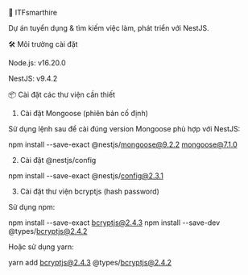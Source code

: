 🚀 ITFsmarthire

Dự án tuyển dụng & tìm kiếm việc làm, phát triển với NestJS.

🛠 Môi trường cài đặt

Node.js: v16.20.0

NestJS: v9.4.2

📦 Cài đặt các thư viện cần thiết

1. Cài đặt Mongoose (phiên bản cố định)

Sử dụng lệnh sau để cài đúng version Mongoose phù hợp với NestJS:

npm install --save-exact @nestjs/mongoose@9.2.2 mongoose@7.1.0

2. Cài đặt @nestjs/config

npm install --save-exact @nestjs/config@2.3.1

3. Cài đặt thư viện bcryptjs (hash password)

Sử dụng npm:

npm install --save-exact bcryptjs@2.4.3
npm install --save-dev @types/bcryptjs@2.4.2

Hoặc sử dụng yarn:

yarn add bcryptjs@2.4.3 @types/bcryptjs@2.4.2

